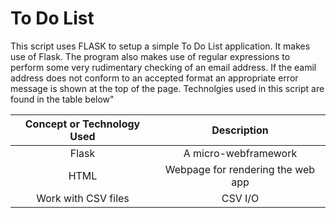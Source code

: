 # To Do List

This script uses FLASK to setup a simple To Do List application.  It makes use of Flask.  The program also makes use of regular expressions to perform some very rudimentary checking of an email address.  If the eamil address does not conform to an accepted format an appropriate error message is shown at the top of the page. Technolgies used in this script are found in the table below"

 **Concept or Technology Used**|**Description**
:-----:|:-----:
Flask | A micro-webframework
HTML | Webpage for rendering the web app
Work with CSV files | CSV I/O

